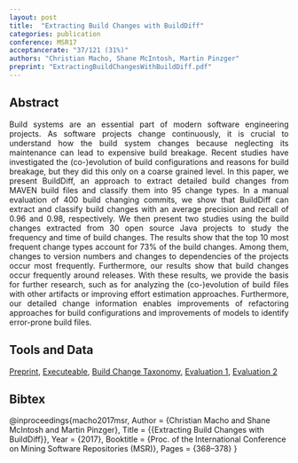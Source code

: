 ```yaml
---
layout: post
title:  "Extracting Build Changes with BuildDiff"
categories: publication
conference: MSR17
acceptancerate: "37/121 (31%)"
authors: "Christian Macho, Shane McIntosh, Martin Pinzger"
preprint: "ExtractingBuildChangesWithBuildDiff.pdf"
---
```

<h2>Abstract</h2>
<div style="text-align:justify">Build systems are an essential part of modern software engineering projects. As software projects change continuously, it is crucial to understand how the build system changes because neglecting its maintenance can lead to expensive build breakage. Recent studies have investigated the (co-)evolution of build configurations and reasons for build breakage, but they did this only on a coarse grained level. In this paper, we present BuildDiff, an approach to extract detailed build changes from MAVEN build files and classify them into 95 change types. In a manual evaluation of 400 build changing commits, we show that BuildDiff can extract and classify build changes with an average precision and recall of 0.96 and 0.98, respectively. We then present two studies using the build changes extracted from 30 open source Java projects to study the frequency and time of build changes. The results show that the top 10 most frequent change types account for 73% of the build changes. Among them, changes to version numbers and changes to dependencies of the projects occur most frequently. Furthermore, our results show that build changes occur frequently around releases. With these results, we provide the basis for further research, such as for analyzing the (co-)evolution of build files with other artifacts or improving effort estimation approaches. Furthermore, our detailed change information enables improvements of refactoring approaches for build configurations and improvements of models to identify error-prone build files.</div>
<h2>Tools and Data</h2>
<div>
<a href="{{ site.url }}/preprints/ExtractingBuildChangesWithBuildDiff.pdf" target="_blank">Preprint</a>, 
<a href="{{ site.url }}/preprints/differ-maven-differ-0.0.6.jar" target="_blank">Executeable</a>, 
<a href="{{ site.url }}/preprints/BuildChangeTaxonomy.pdf" target="_blank">Build Change Taxonomy</a>, 
<a href="{{ site.url }}/preprints/evaluationP1.xls" target="_blank">Evaluation 1</a>,
<a href="{{ site.url }}/preprints/evaluationP2.xls" target="_blank">Evaluation 2</a>
</div>
<h2>Bibtex</h2>
@inproceedings{macho2017msr,
  Author = {Christian Macho and Shane McIntosh and Martin Pinzger},
  Title = {{Extracting Build Changes with BuildDiff}},
  Year = {2017},
  Booktitle = {Proc. of the International Conference on Mining Software Repositories (MSR)},
  Pages = {368–378}
}
